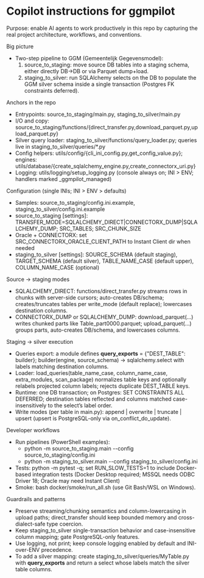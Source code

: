 # Copilot instructions for ggmpilot

Purpose: enable AI agents to work productively in this repo by capturing the real project architecture, workflows, and conventions.

Big picture
- Two-step pipeline to GGM (Gemeentelijk Gegevensmodel):
  1) source_to_staging: move source DB tables into a staging schema, either directly DB→DB or via Parquet dump+load.
  2) staging_to_silver: run SQLAlchemy selects on the DB to populate the GGM silver schema inside a single transaction (Postgres FK constraints deferred).

Anchors in the repo
- Entrypoints: source_to_staging/main.py, staging_to_silver/main.py
- I/O and copy: source_to_staging/functions/{direct_transfer.py,download_parquet.py,upload_parquet.py}
- Silver query loader: staging_to_silver/functions/query_loader.py; queries live in staging_to_silver/queries/*.py
- Config helpers: utils/config/{cli_ini_config.py,get_config_value.py}; engines: utils/database/{create_sqlalchemy_engine.py,create_connectorx_uri.py}
- Logging: utils/logging/setup_logging.py (console always on; INI > ENV; handlers marked _ggmpilot_managed)

Configuration (single INIs; INI > ENV > defaults)
- Samples: source_to_staging/config.ini.example, staging_to_silver/config.ini.example
- source_to_staging [settings]: TRANSFER_MODE=SQLALCHEMY_DIRECT|CONNECTORX_DUMP|SQLALCHEMY_DUMP; SRC_TABLES; SRC_CHUNK_SIZE
- Oracle + CONNECTORX: set SRC_CONNECTORX_ORACLE_CLIENT_PATH to Instant Client dir when needed
- staging_to_silver [settings]: SOURCE_SCHEMA (default staging), TARGET_SCHEMA (default silver), TABLE_NAME_CASE (default upper), COLUMN_NAME_CASE (optional)

Source → staging modes
- SQLALCHEMY_DIRECT: functions/direct_transfer.py streams rows in chunks with server-side cursors; auto-creates DB/schema; creates/truncates tables per write_mode (default replace); lowercases destination columns.
- CONNECTORX_DUMP or SQLALCHEMY_DUMP: download_parquet(...) writes chunked parts like Table_part0000.parquet; upload_parquet(...) groups parts, auto-creates DB/schema, and lowercases columns.

Staging → silver execution
- Queries export: a module defines __query_exports__ = {"DEST_TABLE": builder}; builder(engine, source_schema) → sqlalchemy.select with labels matching destination columns.
- Loader: load_queries(table_name_case, column_name_case, extra_modules, scan_package) normalizes table keys and optionally relabels projected column labels; rejects duplicate DEST_TABLE keys.
- Runtime: one DB transaction; on Postgres: SET CONSTRAINTS ALL DEFERRED; destination tables reflected and columns matched case-insensitively to the select’s label order.
- Write modes (per table in main.py): append | overwrite | truncate | upsert (upsert is PostgreSQL-only via on_conflict_do_update).

Developer workflows
- Run pipelines (PowerShell examples):
  - python -m source_to_staging.main --config source_to_staging/config.ini
  - python -m staging_to_silver.main --config staging_to_silver/config.ini
- Tests: python -m pytest -q; set RUN_SLOW_TESTS=1 to include Docker-based integration tests (Docker Desktop required; MSSQL needs ODBC Driver 18; Oracle may need Instant Client)
- Smoke: bash docker/smoke/run_all.sh (use Git Bash/WSL on Windows).

Guardrails and patterns
- Preserve streaming/chunking semantics and column-lowercasing in upload paths; direct_transfer should keep bounded memory and cross-dialect-safe type coercion.
- Keep staging_to_silver single-transaction behavior and case-insensitive column mapping; gate PostgreSQL-only features.
- Use logging, not print; keep console logging enabled by default and INI-over-ENV precedence.
- To add a silver mapping: create staging_to_silver/queries/MyTable.py with __query_exports__ and return a select whose labels match the silver table columns.
